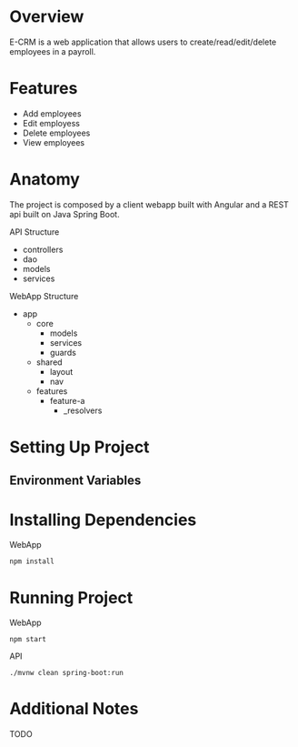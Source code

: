 # Overview

E-CRM is a web application that allows users to create/read/edit/delete employees in a payroll.

# Features

- Add employees
- Edit employess
- Delete employees
- View employees

# Anatomy

The project is composed by a client webapp built with Angular and a REST api built on Java Spring Boot.

API Structure

- controllers
- dao
- models
- services

WebApp Structure

- app
  - core
    - models
    - services
    - guards
  - shared
    - layout
    - nav
  - features
    - feature-a
      - _resolvers

# Setting Up Project

## Environment Variables

# Installing Dependencies

WebApp

```
npm install
```

# Running Project

WebApp

```
npm start
```

API

```
./mvnw clean spring-boot:run
```

# Additional Notes

TODO
